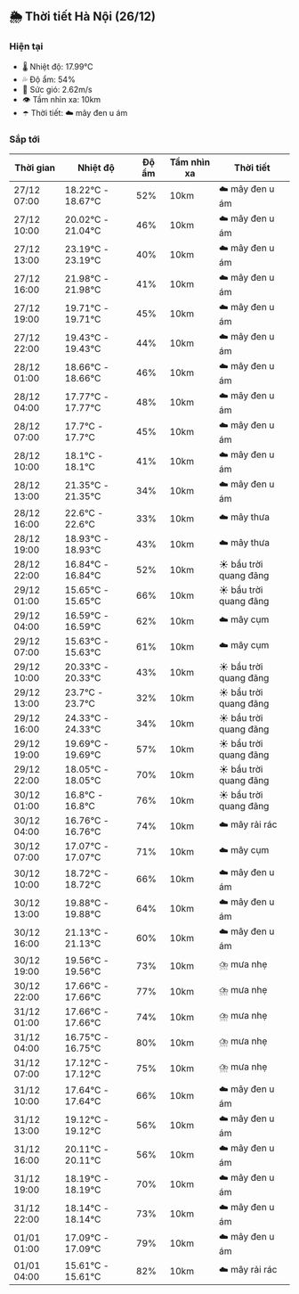 ## 🌦️ Thời tiết Hà Nội (26/12)

### Hiện tại

- 🌡️ Nhiệt độ: 17.99℃
- 💦 Độ ẩm: 54%
- 💨 Sức gió: 2.62m/s
- 👁️ Tầm nhìn xa: 10km
- ☂️ Thời tiết: ☁️ mây đen u ám

### Sắp tới

| Thời gian | Nhiệt độ | Độ ẩm | Tầm nhìn xa | Thời tiết |
| --- | --- | --- | --- | --- |
| 27/12 07:00 | 18.22℃ - 18.67℃ | 52% | 10km | ☁️ mây đen u ám |
| 27/12 10:00 | 20.02℃ - 21.04℃ | 46% | 10km | ☁️ mây đen u ám |
| 27/12 13:00 | 23.19℃ - 23.19℃ | 40% | 10km | ☁️ mây đen u ám |
| 27/12 16:00 | 21.98℃ - 21.98℃ | 41% | 10km | ☁️ mây đen u ám |
| 27/12 19:00 | 19.71℃ - 19.71℃ | 45% | 10km | ☁️ mây đen u ám |
| 27/12 22:00 | 19.43℃ - 19.43℃ | 44% | 10km | ☁️ mây đen u ám |
| 28/12 01:00 | 18.66℃ - 18.66℃ | 46% | 10km | ☁️ mây đen u ám |
| 28/12 04:00 | 17.77℃ - 17.77℃ | 48% | 10km | ☁️ mây đen u ám |
| 28/12 07:00 | 17.7℃ - 17.7℃ | 45% | 10km | ☁️ mây đen u ám |
| 28/12 10:00 | 18.1℃ - 18.1℃ | 41% | 10km | ☁️ mây đen u ám |
| 28/12 13:00 | 21.35℃ - 21.35℃ | 34% | 10km | ☁️ mây đen u ám |
| 28/12 16:00 | 22.6℃ - 22.6℃ | 33% | 10km | ☁️ mây thưa |
| 28/12 19:00 | 18.93℃ - 18.93℃ | 43% | 10km | ☁️ mây thưa |
| 28/12 22:00 | 16.84℃ - 16.84℃ | 52% | 10km | ☀️ bầu trời quang đãng |
| 29/12 01:00 | 15.65℃ - 15.65℃ | 66% | 10km | ☀️ bầu trời quang đãng |
| 29/12 04:00 | 16.59℃ - 16.59℃ | 62% | 10km | ☁️ mây cụm |
| 29/12 07:00 | 15.63℃ - 15.63℃ | 61% | 10km | ☁️ mây cụm |
| 29/12 10:00 | 20.33℃ - 20.33℃ | 43% | 10km | ☀️ bầu trời quang đãng |
| 29/12 13:00 | 23.7℃ - 23.7℃ | 32% | 10km | ☀️ bầu trời quang đãng |
| 29/12 16:00 | 24.33℃ - 24.33℃ | 34% | 10km | ☀️ bầu trời quang đãng |
| 29/12 19:00 | 19.69℃ - 19.69℃ | 57% | 10km | ☀️ bầu trời quang đãng |
| 29/12 22:00 | 18.05℃ - 18.05℃ | 70% | 10km | ☀️ bầu trời quang đãng |
| 30/12 01:00 | 16.8℃ - 16.8℃ | 76% | 10km | ☀️ bầu trời quang đãng |
| 30/12 04:00 | 16.76℃ - 16.76℃ | 74% | 10km | ☁️ mây rải rác |
| 30/12 07:00 | 17.07℃ - 17.07℃ | 71% | 10km | ☁️ mây cụm |
| 30/12 10:00 | 18.72℃ - 18.72℃ | 66% | 10km | ☁️ mây đen u ám |
| 30/12 13:00 | 19.88℃ - 19.88℃ | 64% | 10km | ☁️ mây đen u ám |
| 30/12 16:00 | 21.13℃ - 21.13℃ | 60% | 10km | ☁️ mây đen u ám |
| 30/12 19:00 | 19.56℃ - 19.56℃ | 73% | 10km | ⛈️ mưa nhẹ |
| 30/12 22:00 | 17.66℃ - 17.66℃ | 77% | 10km | ⛈️ mưa nhẹ |
| 31/12 01:00 | 17.66℃ - 17.66℃ | 74% | 10km | ⛈️ mưa nhẹ |
| 31/12 04:00 | 16.75℃ - 16.75℃ | 80% | 10km | ⛈️ mưa nhẹ |
| 31/12 07:00 | 17.12℃ - 17.12℃ | 75% | 10km | ⛈️ mưa nhẹ |
| 31/12 10:00 | 17.64℃ - 17.64℃ | 66% | 10km | ☁️ mây đen u ám |
| 31/12 13:00 | 19.12℃ - 19.12℃ | 56% | 10km | ☁️ mây đen u ám |
| 31/12 16:00 | 20.11℃ - 20.11℃ | 56% | 10km | ☁️ mây đen u ám |
| 31/12 19:00 | 18.19℃ - 18.19℃ | 70% | 10km | ☁️ mây đen u ám |
| 31/12 22:00 | 18.14℃ - 18.14℃ | 73% | 10km | ☁️ mây đen u ám |
| 01/01 01:00 | 17.09℃ - 17.09℃ | 79% | 10km | ☁️ mây đen u ám |
| 01/01 04:00 | 15.61℃ - 15.61℃ | 82% | 10km | ☁️ mây rải rác |
